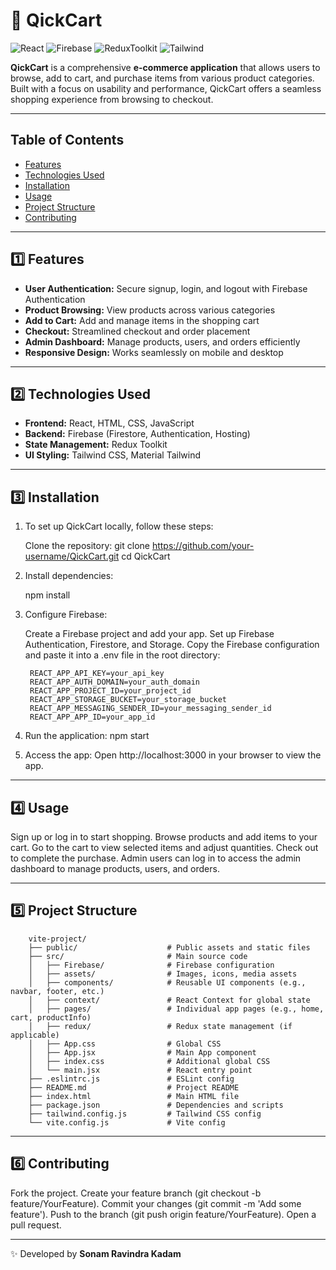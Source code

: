 # 🛒 QickCart

![React](https://img.shields.io/badge/Frontend-React.js-blue)
![Firebase](https://img.shields.io/badge/Backend-Firebase-orange)
![ReduxToolkit](https://img.shields.io/badge/State_Management-Redux_Toolkit-purple)
![Tailwind](https://img.shields.io/badge/UI-Tailwind_CSS-38B2AC)

**QickCart** is a comprehensive **e-commerce application** that allows users to browse, add to cart, and purchase items from various product categories. Built with a focus on usability and performance, QickCart offers a seamless shopping experience from browsing to checkout.

---

##  Table of Contents

- [Features](#features)
- [Technologies Used](#technologies-used)
- [Installation](#installation)
- [Usage](#usage)
- [Project Structure](#project-structure)
- [Contributing](#contributing)

---

## 1️⃣ Features

-  **User Authentication:** Secure signup, login, and logout with Firebase Authentication  
-  **Product Browsing:** View products across various categories  
-  **Add to Cart:** Add and manage items in the shopping cart  
-  **Checkout:** Streamlined checkout and order placement  
-  **Admin Dashboard:** Manage products, users, and orders efficiently  
-  **Responsive Design:** Works seamlessly on mobile and desktop  

---

## 2️⃣ Technologies Used

- **Frontend:** React, HTML, CSS, JavaScript  
- **Backend:** Firebase (Firestore, Authentication, Hosting)  
- **State Management:** Redux Toolkit  
- **UI Styling:** Tailwind CSS, Material Tailwind  

---

## 3️⃣ Installation

1. To set up QickCart locally, follow these steps:

    Clone the repository:
    git clone https://github.com/your-username/QickCart.git
    cd QickCart
   
3. Install dependencies:

   npm install
   
5. Configure Firebase:

    Create a Firebase project and add your app.
    Set up Firebase Authentication, Firestore, and Storage.
    Copy the Firebase configuration and paste it into a .env file in the root directory:

        REACT_APP_API_KEY=your_api_key
        REACT_APP_AUTH_DOMAIN=your_auth_domain
        REACT_APP_PROJECT_ID=your_project_id
        REACT_APP_STORAGE_BUCKET=your_storage_bucket
        REACT_APP_MESSAGING_SENDER_ID=your_messaging_sender_id
        REACT_APP_APP_ID=your_app_id

6. Run the application:
   npm start
   
7. Access the app:
   Open http://localhost:3000 in your browser to view the app.

---

## 4️⃣ Usage

 Sign up or log in to start shopping.
 Browse products and add items to your cart.
 Go to the cart to view selected items and adjust quantities.
 Check out to complete the purchase.
 Admin users can log in to access the admin dashboard to manage products, users, and orders.

---

## 5️⃣ Project Structure

        vite-project/
        ├── public/                    # Public assets and static files
        ├── src/                       # Main source code
        │   ├── Firebase/              # Firebase configuration
        │   ├── assets/                # Images, icons, media assets
        │   ├── components/            # Reusable UI components (e.g., navbar, footer, etc.)
        │   ├── context/               # React Context for global state
        │   ├── pages/                 # Individual app pages (e.g., home, cart, productInfo)
        │   ├── redux/                 # Redux state management (if applicable)
        │   ├── App.css                # Global CSS
        │   ├── App.jsx                # Main App component
        │   ├── index.css              # Additional global CSS
        │   └── main.jsx               # React entry point
        ├── .eslintrc.js               # ESLint config
        ├── README.md                  # Project README
        ├── index.html                 # Main HTML file
        ├── package.json               # Dependencies and scripts
        ├── tailwind.config.js         # Tailwind CSS config
        └── vite.config.js             # Vite config

---

## 6️⃣ Contributing

 Fork the project.
 Create your feature branch (git checkout -b feature/YourFeature).
 Commit your changes (git commit -m 'Add some feature').
 Push to the branch (git push origin feature/YourFeature).
 Open a pull request.

 ---

✨ Developed by **Sonam Ravindra Kadam**
    

